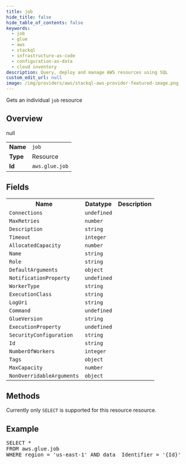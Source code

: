 ```yaml
---
title: job
hide_title: false
hide_table_of_contents: false
keywords:
  - job
  - glue
  - aws
  - stackql
  - infrastructure-as-code
  - configuration-as-data
  - cloud inventory
description: Query, deploy and manage AWS resources using SQL
custom_edit_url: null
image: /img/providers/aws/stackql-aws-provider-featured-image.png
---
```

Gets an individual <code>job</code> resource

## Overview
<table><tbody>
<tr><td><b>Name</b></td><td><code>job</code></td></tr>
<tr><td><b>Type</b></td><td>Resource</td></tr>
null
<tr><td><b>Id</b></td><td><code>aws.glue.job</code></td></tr>
</tbody></table>

## Fields
<table><tbody>
<tr><th>Name</th><th>Datatype</th><th>Description</th></tr>
<tr><td><code>Connections</code></td><td><code>undefined</code></td><td></td></tr><tr><td><code>MaxRetries</code></td><td><code>number</code></td><td></td></tr><tr><td><code>Description</code></td><td><code>string</code></td><td></td></tr><tr><td><code>Timeout</code></td><td><code>integer</code></td><td></td></tr><tr><td><code>AllocatedCapacity</code></td><td><code>number</code></td><td></td></tr><tr><td><code>Name</code></td><td><code>string</code></td><td></td></tr><tr><td><code>Role</code></td><td><code>string</code></td><td></td></tr><tr><td><code>DefaultArguments</code></td><td><code>object</code></td><td></td></tr><tr><td><code>NotificationProperty</code></td><td><code>undefined</code></td><td></td></tr><tr><td><code>WorkerType</code></td><td><code>string</code></td><td></td></tr><tr><td><code>ExecutionClass</code></td><td><code>string</code></td><td></td></tr><tr><td><code>LogUri</code></td><td><code>string</code></td><td></td></tr><tr><td><code>Command</code></td><td><code>undefined</code></td><td></td></tr><tr><td><code>GlueVersion</code></td><td><code>string</code></td><td></td></tr><tr><td><code>ExecutionProperty</code></td><td><code>undefined</code></td><td></td></tr><tr><td><code>SecurityConfiguration</code></td><td><code>string</code></td><td></td></tr><tr><td><code>Id</code></td><td><code>string</code></td><td></td></tr><tr><td><code>NumberOfWorkers</code></td><td><code>integer</code></td><td></td></tr><tr><td><code>Tags</code></td><td><code>object</code></td><td></td></tr><tr><td><code>MaxCapacity</code></td><td><code>number</code></td><td></td></tr><tr><td><code>NonOverridableArguments</code></td><td><code>object</code></td><td></td></tr>
</tbody></table>

## Methods
Currently only <code>SELECT</code> is supported for this resource resource.

## Example
<pre>
SELECT * 
FROM aws.glue.job
WHERE region = 'us-east-1' AND data__Identifier = '{Id}'
</pre>
